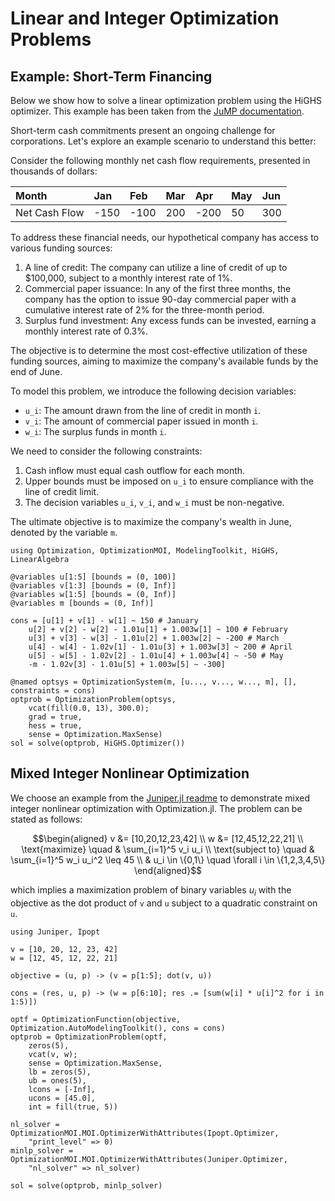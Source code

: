 # Linear and Integer Optimization Problems

## Example: Short-Term Financing

Below we show how to solve a linear optimization problem using the HiGHS optimizer.
This example has been taken from the [JuMP documentation](https://jump.dev/JuMP.jl/stable/tutorials/linear/finance/#Short-term-financing).

Short-term cash commitments present an ongoing challenge for corporations. Let's explore an example scenario to understand this better:

Consider the following monthly net cash flow requirements, presented in thousands of dollars:

| Month         | Jan  | Feb  | Mar | Apr  | May | Jun |
|:------------- |:---- |:---- |:--- |:---- |:--- |:--- |
| Net Cash Flow | -150 | -100 | 200 | -200 | 50  | 300 |

To address these financial needs, our hypothetical company has access to various funding sources:

 1. A line of credit: The company can utilize a line of credit of up to \$100,000, subject to a monthly interest rate of 1%.
 2. Commercial paper issuance: In any of the first three months, the company has the option to issue 90-day commercial paper with a cumulative interest rate of 2% for the three-month period.
 3. Surplus fund investment: Any excess funds can be invested, earning a monthly interest rate of 0.3%.

The objective is to determine the most cost-effective utilization of these funding sources, aiming to maximize the company's available funds by the end of June.

To model this problem, we introduce the following decision variables:

  - `u_i`: The amount drawn from the line of credit in month `i`.
  - `v_i`: The amount of commercial paper issued in month `i`.
  - `w_i`: The surplus funds in month `i`.

We need to consider the following constraints:

 1. Cash inflow must equal cash outflow for each month.
 2. Upper bounds must be imposed on `u_i` to ensure compliance with the line of credit limit.
 3. The decision variables `u_i`, `v_i`, and `w_i` must be non-negative.

The ultimate objective is to maximize the company's wealth in June, denoted by the variable `m`.

```@example linear
using Optimization, OptimizationMOI, ModelingToolkit, HiGHS, LinearAlgebra

@variables u[1:5] [bounds = (0, 100)]
@variables v[1:3] [bounds = (0, Inf)]
@variables w[1:5] [bounds = (0, Inf)]
@variables m [bounds = (0, Inf)]

cons = [u[1] + v[1] - w[1] ~ 150 # January
    u[2] + v[2] - w[2] - 1.01u[1] + 1.003w[1] ~ 100 # February
    u[3] + v[3] - w[3] - 1.01u[2] + 1.003w[2] ~ -200 # March
    u[4] - w[4] - 1.02v[1] - 1.01u[3] + 1.003w[3] ~ 200 # April
    u[5] - w[5] - 1.02v[2] - 1.01u[4] + 1.003w[4] ~ -50 # May
    -m - 1.02v[3] - 1.01u[5] + 1.003w[5] ~ -300]

@named optsys = OptimizationSystem(m, [u..., v..., w..., m], [], constraints = cons)
optprob = OptimizationProblem(optsys,
    vcat(fill(0.0, 13), 300.0);
    grad = true,
    hess = true,
    sense = Optimization.MaxSense)
sol = solve(optprob, HiGHS.Optimizer())
```

## Mixed Integer Nonlinear Optimization

We choose an example from the [Juniper.jl readme](https://github.com/lanl-ansi/Juniper.jl#use-with-jump) to demonstrate mixed integer nonlinear optimization with Optimization.jl. The problem can be stated as follows:

```math
\begin{aligned}

v &= [10,20,12,23,42] \\
w &= [12,45,12,22,21] \\

\text{maximize} \quad & \sum_{i=1}^5 v_i u_i \\

\text{subject to} \quad & \sum_{i=1}^5 w_i u_i^2 \leq 45 \\

& u_i \in \{0,1\} \quad \forall i \in \{1,2,3,4,5\}

\end{aligned}
```

which implies a maximization problem of binary variables $u_i$ with the objective as the dot product of `v` and `u` subject to a quadratic constraint on `u`.

```@example linear
using Juniper, Ipopt

v = [10, 20, 12, 23, 42]
w = [12, 45, 12, 22, 21]

objective = (u, p) -> (v = p[1:5]; dot(v, u))

cons = (res, u, p) -> (w = p[6:10]; res .= [sum(w[i] * u[i]^2 for i in 1:5)])

optf = OptimizationFunction(objective, Optimization.AutoModelingToolkit(), cons = cons)
optprob = OptimizationProblem(optf,
    zeros(5),
    vcat(v, w);
    sense = Optimization.MaxSense,
    lb = zeros(5),
    ub = ones(5),
    lcons = [-Inf],
    ucons = [45.0],
    int = fill(true, 5))

nl_solver = OptimizationMOI.MOI.OptimizerWithAttributes(Ipopt.Optimizer,
    "print_level" => 0)
minlp_solver = OptimizationMOI.MOI.OptimizerWithAttributes(Juniper.Optimizer,
    "nl_solver" => nl_solver)

sol = solve(optprob, minlp_solver)
```
